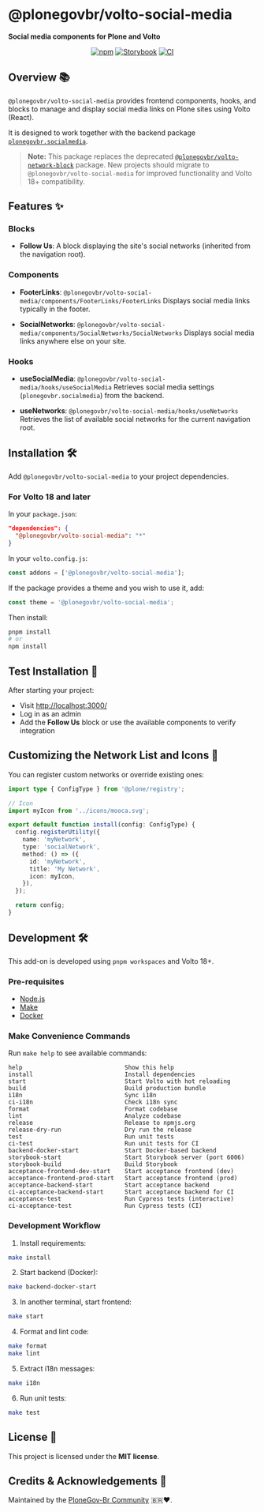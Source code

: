 # @plonegovbr/volto-social-media

**Social media components for Plone and Volto**

<div align="center">

[![npm](https://img.shields.io/npm/v/@plonegovbr/volto-social-media)](https://www.npmjs.com/package/@plonegovbr/volto-social-media)
[![Storybook](https://img.shields.io/badge/-Storybook-ff4785?logo=Storybook&logoColor=white&style=flat-square)](https://plonegovbr.github.io/social-media/)
[![CI](https://github.com/plonegovbr/social-media/actions/workflows/main.yml/badge.svg)](https://github.com/plonegovbr/social-media/actions/workflows/main.yml)

</div>


## Overview 📚

`@plonegovbr/volto-social-media` provides frontend components, hooks, and blocks to manage and display social media links on Plone sites using Volto (React).

It is designed to work together with the backend package [`plonegovbr.socialmedia`](https://pypi.org/project/plonegovbr.socialmedia/).

> **Note:** This package replaces the deprecated [`@plonegovbr/volto-network-block`](https://github.com/plonegovbr/volto-network-block) package.
> New projects should migrate to `@plonegovbr/volto-social-media` for improved functionality and Volto 18+ compatibility.


## Features ✨

### Blocks

- **Follow Us**: A block displaying the site's social networks (inherited from the navigation root).

### Components

- **FooterLinks**: `@plonegovbr/volto-social-media/components/FooterLinks/FooterLinks`
  Displays social media links typically in the footer.

- **SocialNetworks**: `@plonegovbr/volto-social-media/components/SocialNetworks/SocialNetworks`
  Displays social media links anywhere else on your site.

### Hooks

- **useSocialMedia**: `@plonegovbr/volto-social-media/hooks/useSocialMedia`
  Retrieves social media settings (`plonegovbr.socialmedia`) from the backend.

- **useNetworks**: `@plonegovbr/volto-social-media/hooks/useNetworks`
  Retrieves the list of available social networks for the current navigation root.


## Installation 🛠️

Add `@plonegovbr/volto-social-media` to your project dependencies.

### For Volto 18 and later

In your `package.json`:

```json
"dependencies": {
  "@plonegovbr/volto-social-media": "*"
}
```

In your `volto.config.js`:

```javascript
const addons = ['@plonegovbr/volto-social-media'];
```

If the package provides a theme and you wish to use it, add:

```javascript
const theme = '@plonegovbr/volto-social-media';
```

Then install:

```bash
pnpm install
# or
npm install
```


## Test Installation 🔎

After starting your project:

- Visit [http://localhost:3000/](http://localhost:3000/)
- Log in as an admin
- Add the **Follow Us** block or use the available components to verify integration


## Customizing the Network List and Icons 🎨

You can register custom networks or override existing ones:

```typescript
import type { ConfigType } from '@plone/registry';

// Icon
import myIcon from '../icons/mooca.svg';

export default function install(config: ConfigType) {
  config.registerUtility({
    name: 'myNetwork',
    type: 'socialNetwork',
    method: () => ({
      id: 'myNetwork',
      title: 'My Network',
      icon: myIcon,
    }),
  });

  return config;
}
```


## Development 🛠️

This add-on is developed using `pnpm workspaces` and Volto 18+.

### Pre-requisites

- [Node.js](https://6.docs.plone.org/install/create-project.html#node-js)
- [Make](https://6.docs.plone.org/install/create-project.html#make)
- [Docker](https://6.docs.plone.org/install/create-project.html#docker)


### Make Convenience Commands

Run `make help` to see available commands:

```text
help                             Show this help
install                          Install dependencies
start                            Start Volto with hot reloading
build                            Build production bundle
i18n                             Sync i18n
ci-i18n                          Check i18n sync
format                           Format codebase
lint                             Analyze codebase
release                          Release to npmjs.org
release-dry-run                  Dry run the release
test                             Run unit tests
ci-test                          Run unit tests for CI
backend-docker-start             Start Docker-based backend
storybook-start                  Start Storybook server (port 6006)
storybook-build                  Build Storybook
acceptance-frontend-dev-start    Start acceptance frontend (dev)
acceptance-frontend-prod-start   Start acceptance frontend (prod)
acceptance-backend-start         Start acceptance backend
ci-acceptance-backend-start      Start acceptance backend for CI
acceptance-test                  Run Cypress tests (interactive)
ci-acceptance-test               Run Cypress tests (CI)
```


### Development Workflow

1. Install requirements:

```bash
make install
```

2. Start backend (Docker):

```bash
make backend-docker-start
```

3. In another terminal, start frontend:

```bash
make start
```

4. Format and lint code:

```bash
make format
make lint
```

5. Extract i18n messages:

```bash
make i18n
```

6. Run unit tests:

```bash
make test
```


## License 📜

This project is licensed under the **MIT license**.


## Credits & Acknowledgements 🙏

Maintained by the [PloneGov-Br Community](https://plone.org.br/gov) 🇧🇷❤️.
